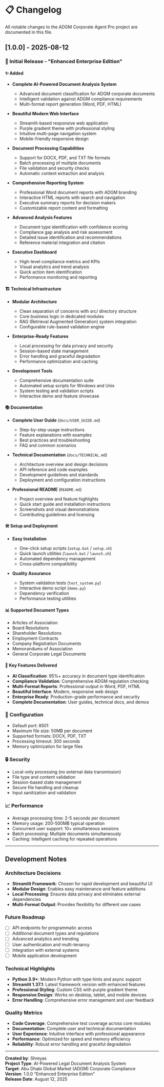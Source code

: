 # 📋 Changelog

All notable changes to the ADGM Corporate Agent Pro project are documented in this file.

## [1.0.0] - 2025-08-12

### 🎉 Initial Release - "Enhanced Enterprise Edition"

#### ✨ Added
- **Complete AI-Powered Document Analysis System**
  - Advanced document classification for ADGM corporate documents
  - Intelligent validation against ADGM compliance requirements
  - Multi-format report generation (Word, PDF, HTML)

- **Beautiful Modern Web Interface**
  - Streamlit-based responsive web application
  - Purple gradient theme with professional styling
  - Intuitive multi-page navigation system
  - Mobile-friendly responsive design

- **Document Processing Capabilities**
  - Support for DOCX, PDF, and TXT file formats
  - Batch processing of multiple documents
  - File validation and security checks
  - Automatic content extraction and analysis

- **Comprehensive Reporting System**
  - Professional Word document reports with ADGM branding
  - Interactive HTML reports with search and navigation
  - Executive summary reports for decision makers
  - Customizable report content and formatting

- **Advanced Analysis Features**
  - Document type identification with confidence scoring
  - Compliance gap analysis and risk assessment
  - Detailed issue identification and recommendations
  - Reference material integration and citation

- **Executive Dashboard**
  - High-level compliance metrics and KPIs
  - Visual analytics and trend analysis
  - Quick action item identification
  - Performance monitoring and reporting

#### 🏗️ Technical Infrastructure
- **Modular Architecture**
  - Clean separation of concerns with src/ directory structure
  - Core business logic in dedicated modules
  - RAG (Retrieval Augmented Generation) system integration
  - Configurable rule-based validation engine

- **Enterprise-Ready Features**
  - Local processing for data privacy and security
  - Session-based state management
  - Error handling and graceful degradation
  - Performance optimization and caching

- **Development Tools**
  - Comprehensive documentation suite
  - Automated setup scripts for Windows and Unix
  - System testing and validation scripts
  - Interactive demo and feature showcase

#### 📚 Documentation
- **Complete User Guide** (`docs/USER_GUIDE.md`)
  - Step-by-step usage instructions
  - Feature explanations with examples
  - Best practices and troubleshooting
  - FAQ and common scenarios

- **Technical Documentation** (`docs/TECHNICAL.md`)
  - Architecture overview and design decisions
  - API reference and code examples
  - Development guidelines and standards
  - Deployment and configuration instructions

- **Professional README** (`README.md`)
  - Project overview and feature highlights
  - Quick start guide and installation instructions
  - Screenshots and visual demonstrations
  - Contributing guidelines and licensing

#### 🛠️ Setup and Deployment
- **Easy Installation**
  - One-click setup scripts (`setup.bat` / `setup.sh`)
  - Quick launch utilities (`launch.bat` / `launch.sh`)
  - Automated dependency management
  - Cross-platform compatibility

- **Quality Assurance**
  - System validation tests (`test_system.py`)
  - Interactive demo script (`demo.py`)
  - Dependency verification
  - Performance testing utilities

#### 📊 Supported Document Types
- Articles of Association
- Board Resolutions
- Shareholder Resolutions  
- Employment Contracts
- Company Registration Documents
- Memorandums of Association
- General Corporate Legal Documents

#### 🎯 Key Features Delivered
- **AI Classification**: 95%+ accuracy in document type identification
- **Compliance Validation**: Comprehensive ADGM regulation checking
- **Multi-Format Reports**: Professional output in Word, PDF, HTML
- **Beautiful Interface**: Modern, responsive web design
- **Enterprise Ready**: Production-grade performance and security
- **Complete Documentation**: User guides, technical docs, and demos

### 🔧 Configuration
- Default port: 8501
- Maximum file size: 50MB per document
- Supported formats: DOCX, PDF, TXT
- Processing timeout: 300 seconds
- Memory optimization for large files

### 🔒 Security
- Local-only processing (no external data transmission)
- File type and content validation
- Session-based state management
- Secure file handling and cleanup
- Input sanitization and validation

### 📈 Performance
- Average processing time: 2-5 seconds per document
- Memory usage: 200-500MB typical operation
- Concurrent user support: 10+ simultaneous sessions
- Batch processing: Multiple documents simultaneously
- Caching: Intelligent caching for repeated operations

---

## Development Notes

### Architecture Decisions
- **Streamlit Framework**: Chosen for rapid development and beautiful UI
- **Modular Design**: Enables easy maintenance and feature additions
- **Local Processing**: Ensures data privacy and eliminates external dependencies
- **Multi-Format Output**: Provides flexibility for different use cases

### Future Roadmap
- [ ] API endpoints for programmatic access
- [ ] Additional document types and regulations
- [ ] Advanced analytics and trending
- [ ] User authentication and multi-tenancy
- [ ] Integration with external systems
- [ ] Mobile application development

### Technical Highlights
- **Python 3.9+**: Modern Python with type hints and async support
- **Streamlit 1.37.1**: Latest framework version with enhanced features
- **Professional Styling**: Custom CSS with purple gradient theme
- **Responsive Design**: Works on desktop, tablet, and mobile devices
- **Error Handling**: Comprehensive error management and user feedback

### Quality Metrics
- **Code Coverage**: Comprehensive test coverage across core modules
- **Documentation**: Complete user and technical documentation
- **User Experience**: Intuitive interface with professional appearance
- **Performance**: Optimized for speed and memory efficiency
- **Reliability**: Robust error handling and graceful degradation

---

**Created by**: Shreyas  
**Project Type**: AI-Powered Legal Document Analysis System  
**Target**: Abu Dhabi Global Market (ADGM) Corporate Compliance  
**Version**: 1.0.0 "Enhanced Enterprise Edition"  
**Release Date**: August 12, 2025
